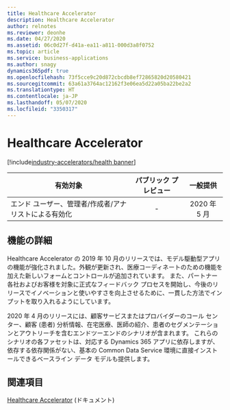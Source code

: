 ```yaml
---
title: Healthcare Accelerator
description: Healthcare Accelerator
author: relnotes
ms.reviewer: deonhe
ms.date: 04/27/2020
ms.assetid: 06c0d27f-d41a-ea11-a811-000d3a8f0752
ms.topic: article
ms.service: business-applications
ms.author: snagy
dynamics365pdf: true
ms.openlocfilehash: 73f5cce9c20d872cbcdb8ef72865820d20580421
ms.sourcegitcommit: 63a61a3764ac12162f3e06ea5d22a05ba22be2a2
ms.translationtype: HT
ms.contentlocale: ja-JP
ms.lasthandoff: 05/07/2020
ms.locfileid: "3350317"
---
```

# <a name="healthcare-accelerator"></a>Healthcare Accelerator
[!include[industry-accelerators/health banner](../includes/industry-accelerators/health.md)]

| 有効対象    |  パブリック プレビュー | 一般提供 | 
| ---------- | :----------: |:----------: |
|エンド ユーザー、管理者/作成者/アナリストによる有効化|-| 2020 年 5 月|


## <a name="feature-details"></a>機能の詳細
<!--feature detail start -->
Healthcare Accelerator の 2019 年 10 月のリリースでは、モデル駆動型アプリの機能が強化されました。外観が更新され、医療コーディネートのための機能を加えた新しいフォームとコントロールが追加されています。 また、パートナー各社およびお客様を対象に正式なフィードバック プロセスを開始し、今後のリリースでイノベーションと使いやすさを向上させるために、一貫した方法でインプットを取り入れるようにしています。

2020 年 4 月のリリースには、顧客サービスまたはプロバイダーのコール センター、顧客 (患者) 分析情報、在宅医療、医師の紹介、患者のセグメンテーションとアウトリーチを含むエンドツーエンドのシナリオが含まれます。 これらのシナリオの各ファセットは、対応する Dynamics 365 アプリに依存しますが、依存する依存関係がない、基本の Common Data Service 環境に直接インストールできるベースライン データ モデルも提供します。
<!--feature detail end -->










## <a name="see-also"></a>関連項目

<!--docs start-->
[Healthcare Accelerator](https://docs.microsoft.com/common-data-model/health-accelerator) (ドキュメント)
<!--docs end-->
